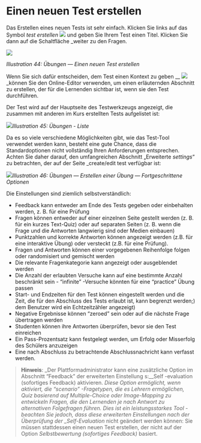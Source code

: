 # Einen neuen Test erstellen

Das Erstellen eines neuen Tests ist sehr einfach. Klicken Sie links auf das Symbol _test erstellen_ ![](../../.gitbook/assets/graphics130.png) und geben Sie Ihrem Test einen Titel. Klicken Sie dann auf die Schaltfläche \_weiter zu den Fragen.

![](../../.gitbook/assets/graphics133.png)

_Illustration 44: Übungen — Einen neuen Test erstellen_

Wenn Sie sich dafür entscheiden, dem Test einen Kontext zu geben _\_ ![](../../.gitbook/assets/graphics131.png)\_können Sie den Online-Editor verwenden, um einen erläuternden Abschnitt zu erstellen, der für die Lernenden sichtbar ist, wenn sie den Test durchführen.

Der Test wird auf der Hauptseite des Testwerkzeugs angezeigt, die zusammen mit anderen im Kurs erstellten Tests aufgelistet ist:

![](../../.gitbook/assets/graphics134.png)_Illustration 45: Übungen - Liste_

Da es so viele verschiedene Möglichkeiten gibt, wie das Test-Tool verwendet werden kann, besteht eine gute Chance, dass die Standardoptionen nicht vollständig Ihren Anforderungen entsprechen. Achten Sie daher darauf, den umfangreichen Abschnitt „Erweiterte _settings_“ zu betrachten, der auf der Seite \_create/edit test verfügbar ist:

![](../../.gitbook/assets/graphics135.png)_Illustration 46: Übungen — Erstellen einer Übung — Fortgeschrittene Optionen_

Die Einstellungen sind ziemlich selbstverständlich:

* Feedback kann entweder am Ende des Tests gegeben oder einbehalten werden, z. B. für eine Prüfung
* Fragen können entweder auf einer einzelnen Seite gestellt werden \(z. B. für ein kurzes Text-Quiz\) oder auf separaten Seiten \(z. B. wenn die Frage und die Antworten langwierig sind oder Medien einbauen\)
* Punktzahlen und korrekte Antworten können angezeigt werden \(z.B. für eine interaktive Übung\) oder versteckt \(z.B. für eine Prüfung\).
* Fragen und Antworten können einer vorgegebenen Reihenfolge folgen oder randomisiert und gemischt werden
* Die relevante Fragenkategorie kann angezeigt oder ausgeblendet werden
* Die Anzahl der erlaubten Versuche kann auf eine bestimmte Anzahl beschränkt sein - “infinite” -Versuche könnten für eine “practice” Übung passen
* Start- und Endzeiten für den Test können eingestellt werden und die Zeit, die für den Abschluss des Tests erlaubt ist, kann begrenzt werden;\) dem Benutzer wird ein Echtzeitzähler angezeigt\)
* Negative Ergebnisse können “zeroed” sein oder auf die nächste Frage übertragen werden
* Studenten können ihre Antworten überprüfen, bevor sie den Test einreichen
* Ein Pass-Prozentsatz kann festgelegt werden, um Erfolg oder Misserfolg des Schülers anzuzeigen
* Eine nach Abschluss zu betrachtende Abschlussnachricht kann verfasst werden.

> **Hinweis**: _Der Plattformadministrator kann eine zusätzliche Option im Abschnitt “Feedback” der erweiterten Einstellung s:\_\_Self -evaluation \(sofortiges Feedback\) aktivieren. _Diese Option ermöglicht, wenn aktiviert, die “scenario” -Fragetypen, die es Lehrern ermöglichen, Quiz basierend auf Multiple-Choice oder Image-Mapping zu entwickeln Fragen, die den Lernenden je nach Antwort zu alternativen Folgefragen führen. Dies ist ein leistungsstarkes Tool - beachten Sie jedoch, dass diese erweiterten Einstellungen nach der Überprüfung der \_Self-Evaluation_ nicht geändert werden können: Sie müssen stattdessen einen neuen Test erstellen, der nicht auf der Option _Selbstbewertung \(sofortiges Feedback\)_  basiert.

